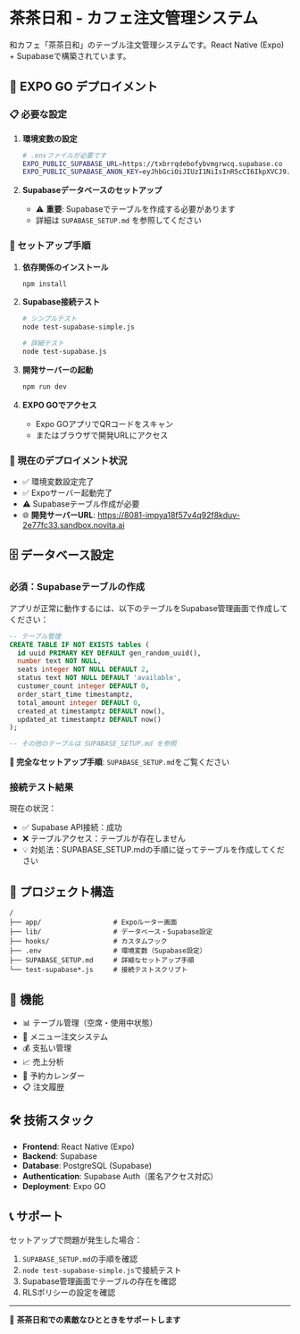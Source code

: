 # 茶茶日和 - カフェ注文管理システム

和カフェ「茶茶日和」のテーブル注文管理システムです。React Native (Expo) + Supabaseで構築されています。

## 🚀 EXPO GO デプロイメント

### 📋 必要な設定

1. **環境変数の設定**
   ```bash
   # .envファイルが必要です
   EXPO_PUBLIC_SUPABASE_URL=https://txbrrqdebofybvmgrwcq.supabase.co
   EXPO_PUBLIC_SUPABASE_ANON_KEY=eyJhbGciOiJIUzI1NiIsInR5cCI6IkpXVCJ9.eyJpc3MiOiJzdXBhYmFzZSIsInJlZiI6InR4YnJycWRlYm9meWJ2bWdyd2NxIiwicm9sZSI6ImFub24iLCJpYXQiOjE3NjA0MzY4NjgsImV4cCI6MjA3NjAxMjg2OH0.tn8Zi6-0XlmvlIIy5yjA-RQFLGcXcKguPmjYCYX2XUw
   ```

2. **Supabaseデータベースのセットアップ**
   - ⚠️ **重要**: Supabaseでテーブルを作成する必要があります
   - 詳細は `SUPABASE_SETUP.md` を参照してください

### 🔧 セットアップ手順

1. **依存関係のインストール**
   ```bash
   npm install
   ```

2. **Supabase接続テスト**
   ```bash
   # シンプルテスト
   node test-supabase-simple.js
   
   # 詳細テスト
   node test-supabase.js
   ```

3. **開発サーバーの起動**
   ```bash
   npm run dev
   ```

4. **EXPO GOでアクセス**
   - Expo GOアプリでQRコードをスキャン
   - またはブラウザで開発URLにアクセス

### 📱 現在のデプロイメント状況

- ✅ 環境変数設定完了
- ✅ Expoサーバー起動完了
- ⚠️ Supabaseテーブル作成が必要
- 🌐 **開発サーバーURL**: https://8081-impya18f57v4q92f8kduv-2e77fc33.sandbox.novita.ai

## 🗄️ データベース設定

### 必須：Supabaseテーブルの作成

アプリが正常に動作するには、以下のテーブルをSupabase管理画面で作成してください：

```sql
-- テーブル管理
CREATE TABLE IF NOT EXISTS tables (
  id uuid PRIMARY KEY DEFAULT gen_random_uuid(),
  number text NOT NULL,
  seats integer NOT NULL DEFAULT 2,
  status text NOT NULL DEFAULT 'available',
  customer_count integer DEFAULT 0,
  order_start_time timestamptz,
  total_amount integer DEFAULT 0,
  created_at timestamptz DEFAULT now(),
  updated_at timestamptz DEFAULT now()
);

-- その他のテーブルは SUPABASE_SETUP.md を参照
```

**📖 完全なセットアップ手順**: `SUPABASE_SETUP.md`をご覧ください

### 接続テスト結果

現在の状況：
- ✅ Supabase API接続：成功
- ❌ テーブルアクセス：テーブルが存在しません
- 💡 対処法：SUPABASE_SETUP.mdの手順に従ってテーブルを作成してください

## 📂 プロジェクト構造

```
/
├── app/                  # Expoルーター画面
├── lib/                  # データベース・Supabase設定
├── hooks/                # カスタムフック
├── .env                  # 環境変数（Supabase設定）
├── SUPABASE_SETUP.md     # 詳細なセットアップ手順
└── test-supabase*.js     # 接続テストスクリプト
```

## 🎯 機能

- 📊 テーブル管理（空席・使用中状態）
- 🍵 メニュー注文システム
- 💰 支払い管理
- 📈 売上分析
- 📅 予約カレンダー
- 📋 注文履歴

## 🛠️ 技術スタック

- **Frontend**: React Native (Expo)
- **Backend**: Supabase
- **Database**: PostgreSQL (Supabase)
- **Authentication**: Supabase Auth（匿名アクセス対応）
- **Deployment**: Expo GO

## 📞 サポート

セットアップで問題が発生した場合：

1. `SUPABASE_SETUP.md`の手順を確認
2. `node test-supabase-simple.js`で接続テスト
3. Supabase管理画面でテーブルの存在を確認
4. RLSポリシーの設定を確認

---

🍵 **茶茶日和での素敵なひとときをサポートします**

